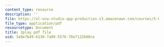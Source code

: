 ```yaml
---
content_type: resource
description: ''
file: https://ol-ocw-studio-app-production.s3.amazonaws.com/courses/5-07sc-biological-chemistry-i-fall-2013/3a9e7b4961307a99557678e7122b60ce_zdage-Lp8m4.pdf
file_type: application/pdf
resourcetype: Document
title: 3play pdf file
uid: 3a9e7b49-6130-7a99-5576-78e7122b60ce
---
```

